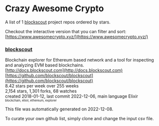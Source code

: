 # Crazy Awesome Crypto
A list of 1 [blockscout](https://github.com/blockscout) project repos ordered by stars.  

Checkout the interactive version that you can filter and sort: 
[https://www.awesomecrypto.xyz/](https://www.awesomecrypto.xyz/)  


### [blockscout](https://github.com/blockscout/blockscout)  
Blockchain explorer for Ethereum based network and a tool for inspecting and analyzing EVM based blockchains.   
[http://docs.blockscout.com](http://docs.blockscout.com)  
[https://github.com/blockscout/blockscout](https://github.com/blockscout/blockscout)  
8.42 stars per week over 255 weeks  
2,154 stars, 1,301 forks, 68 watches  
created 2018-01-12, last commit 2022-12-06, main language Elixir  
<sub><sup>blockchain, elixir, ethereum, explorer</sup></sub>


This file was automatically generated on 2022-12-08.  

To curate your own github list, simply clone and change the input csv file.  